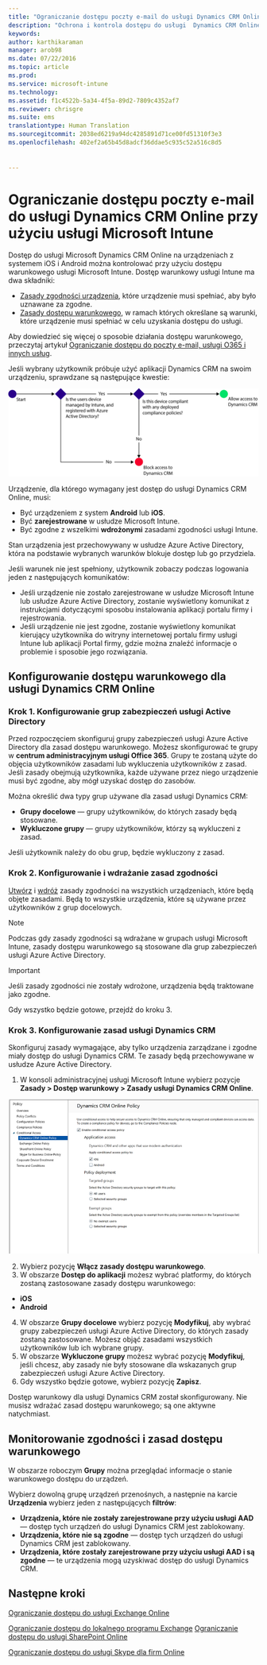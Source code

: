 ```yaml
---
title: "Ograniczanie dostępu poczty e-mail do usługi Dynamics CRM Online | Microsoft Intune"
description: "Ochrona i kontrola dostępu do usługi  Dynamics CRM Online przy użyciu dostępu warunkowego."
keywords: 
author: karthikaraman
manager: arob98
ms.date: 07/22/2016
ms.topic: article
ms.prod: 
ms.service: microsoft-intune
ms.technology: 
ms.assetid: f1c4522b-5a34-4f5a-89d2-7809c4352af7
ms.reviewer: chrisgre
ms.suite: ems
translationtype: Human Translation
ms.sourcegitcommit: 2038ed6219a94dc4285891d71ce00fd51310f3e3
ms.openlocfilehash: 402ef2a65b45d8adcf36ddae5c935c52a516c8d5


---
```


# Ograniczanie dostępu poczty e-mail do usługi Dynamics CRM Online przy użyciu usługi Microsoft Intune
Dostęp do usługi Microsoft Dynamics CRM Online na urządzeniach z systemem iOS i Android można kontrolować przy użyciu dostępu warunkowego usługi Microsoft Intune.  Dostęp warunkowy usługi Intune ma dwa składniki:
* [Zasady zgodności urządzenia](introduction-to-device-compliance-policies-in-microsoft-intune.md), które urządzenie musi spełniać, aby było uznawane za zgodne.
* [Zasady dostępu warunkowego](restrict-access-to-email-and-o365-services-with-microsoft-intune.md), w ramach których określane są warunki, które urządzenie musi spełniać w celu uzyskania dostępu do usługi.

Aby dowiedzieć się więcej o sposobie działania dostępu warunkowego, przeczytaj artykuł [Ograniczanie dostępu do poczty e-mail, usługi O365 i innych usług](restrict-access-to-email-and-o365-services-with-microsoft-intune.md).

Jeśli wybrany użytkownik próbuje użyć aplikacji Dynamics CRM na swoim urządzeniu, sprawdzane są następujące kwestie:

![Diagram przedstawiający punkty decyzyjne używane do określenia, czy urządzenie ma mieć dostęp do usługi, czy ma być blokowane](../media/mdm-ca-dynamics-crm-flow-diagram.png)

Urządzenie, dla którego wymagany jest dostęp do usługi Dynamics CRM Online, musi:
* Być urządzeniem z system **Android** lub **iOS**.
* Być **zarejestrowane** w usłudze Microsoft Intune.
* Być zgodne z wszelkimi **wdrożonymi** zasadami zgodności usługi Intune.

Stan urządzenia jest przechowywany w usłudze Azure Active Directory, która na podstawie wybranych warunków blokuje dostęp lub go przydziela.

Jeśli warunek nie jest spełniony, użytkownik zobaczy podczas logowania jeden z następujących komunikatów:
* Jeśli urządzenie nie zostało zarejestrowane w usłudze Microsoft Intune lub usłudze Azure Active Directory, zostanie wyświetlony komunikat z instrukcjami dotyczącymi sposobu instalowania aplikacji portalu firmy i rejestrowania.
* Jeśli urządzenie nie jest zgodne, zostanie wyświetlony komunikat kierujący użytkownika do witryny internetowej portalu firmy usługi Intune lub aplikacji Portal firmy, gdzie można znaleźć informacje o problemie i sposobie jego rozwiązania.

## Konfigurowanie dostępu warunkowego dla usługi Dynamics CRM Online  
### Krok 1. Konfigurowanie grup zabezpieczeń usługi Active Directory

Przed rozpoczęciem skonfiguruj grupy zabezpieczeń usługi Azure Active Directory dla zasad dostępu warunkowego. Możesz skonfigurować te grupy w **centrum administracyjnym usługi Office 365**. Grupy te zostaną użyte do objęcia użytkowników zasadami lub wykluczenia użytkowników z zasad. Jeśli zasady obejmują użytkownika, każde używane przez niego urządzenie musi być zgodne, aby mógł uzyskać dostęp do zasobów.

Można określić dwa typy grup używane dla zasad usługi Dynamics CRM:
* **Grupy docelowe** — grupy użytkowników, do których zasady będą stosowane.
* **Wykluczone grupy** — grupy użytkowników, którzy są wykluczeni z zasad.

Jeśli użytkownik należy do obu grup, będzie wykluczony z zasad.

### Krok 2. Konfigurowanie i wdrażanie zasad zgodności
[Utwórz](create-a-device-compliance-policy-in-microsoft-intune.md) i [wdróż](deploy-and-monitor-a-device-compliance-policy-in-microsoft-intune.md) zasady zgodności na wszystkich urządzeniach, które będą objęte zasadami. Będą to wszystkie urządzenia, które są używane przez użytkowników z grup docelowych.

> [!NOTE]
> Podczas gdy zasady zgodności są wdrażane w grupach usługi Microsoft Intune, zasady dostępu warunkowego są stosowane dla grup zabezpieczeń usługi Azure Active Directory.

> [!IMPORTANT]
> Jeśli zasady zgodności nie zostały wdrożone, urządzenia będą traktowane jako zgodne.

Gdy wszystko będzie gotowe, przejdź do kroku 3.
### Krok 3. Konfigurowanie zasad usługi Dynamics CRM
Skonfiguruj zasady wymagające, aby tylko urządzenia zarządzane i zgodne miały dostęp do usługi Dynamics CRM. Te zasady będą przechowywane w usłudze Azure Active Directory.

1.  W konsoli administracyjnej usługi Microsoft Intune wybierz pozycje **Zasady > Dostęp warunkowy > Zasady usługi Dynamics CRM Online**.

  ![Zrzut ekranu przedstawiający stronę zasad dostępu warunkowego usługi Dynamics CRM Online](../media/mdm-ca-dynamics-crm-policy-configuration.png)

2.  Wybierz pozycję **Włącz zasady dostępu warunkowego**.
3.  W obszarze **Dostęp do aplikacji** możesz wybrać platformy, do których zostaną zastosowane zasady dostępu warunkowego:
  * **iOS**
  * **Android**
4.  W obszarze **Grupy docelowe** wybierz pozycję **Modyfikuj**, aby wybrać grupy zabezpieczeń usługi Azure Active Directory, do których zasady zostaną zastosowane. Możesz objąć zasadami wszystkich użytkowników lub ich wybrane grupy.
5.  W obszarze **Wykluczone grupy** możesz wybrać pozycję **Modyfikuj**, jeśli chcesz, aby zasady nie były stosowane dla wskazanych grup zabezpieczeń usługi Azure Active Directory.
6.  Gdy wszystko będzie gotowe, wybierz pozycję **Zapisz**.

Dostęp warunkowy dla usługi Dynamics CRM został skonfigurowany. Nie musisz wdrażać zasad dostępu warunkowego; są one aktywne natychmiast.
##  Monitorowanie zgodności i zasad dostępu warunkowego

W obszarze roboczym **Grupy** można przeglądać informacje o stanie warunkowego dostępu do urządzeń.

Wybierz dowolną grupę urządzeń przenośnych, a następnie na karcie **Urządzenia** wybierz jeden z następujących **filtrów**:
* **Urządzenia, które nie zostały zarejestrowane przy użyciu usługi AAD** — dostęp tych urządzeń do usługi Dynamics CRM jest zablokowany.
* **Urządzenia, które nie są zgodne** — dostęp tych urządzeń do usługi Dynamics CRM jest zablokowany.
* **Urządzenia, które zostały zarejestrowane przy użyciu usługi AAD i są zgodne** — te urządzenia mogą uzyskiwać dostęp do usługi Dynamics CRM.

##  Następne kroki
[Ograniczanie dostępu do usługi Exchange Online](restrict-access-to-exchange-online-with-microsoft-intune.md)

[Ograniczanie dostępu do lokalnego programu Exchange](restrict-access-to-exchange-onpremises-with-microsoft-intune.md)
[Ograniczanie dostępu do usługi SharePoint Online](restrict-access-to-sharepoint-online-with-microsoft-intune.md)

[Ograniczanie dostępu do usługi Skype dla firm Online](restrict-access-to-skype-for-business-online-with-microsoft-intune.md)



<!--HONumber=Jul16_HO4-->


